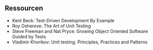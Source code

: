 ## Ressourcen

- Kent Beck: Test-Driven Development By Example
- Roy Osherove: The Art of Unit Testing
- Steve Freeman and Nat Pryce: Growing Object Oriented Software Guided by Tests
- Vladimir Khorikov: Unit testing. Principles, Practices and Patterns
